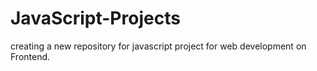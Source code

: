 # JavaScript-Projects
creating a new repository for javascript project for web development on Frontend.
